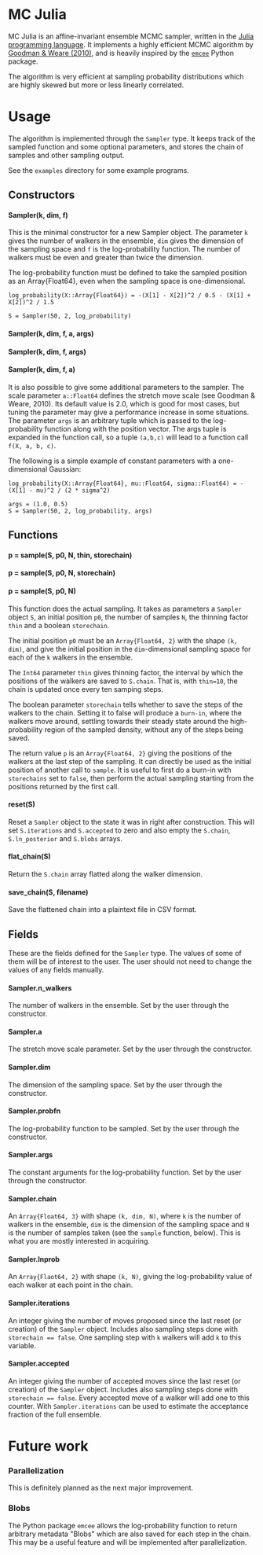 # MC Julia

MC Julia is an affine-invariant ensemble MCMC sampler, written in the [Julia programming language](http://julialang.org). It implements a highly efficient MCMC algorithm by [Goodman & Weare (2010)](http://msp.org/camcos/2010/5-1/p04.xhtml), and is heavily inspired by the [`emcee`](http://danfm.ca/emcee/) Python package.

The algorithm is very efficient at sampling probability distributions which are highly skewed but more or less linearly correlated.

# Usage


The algorithm is implemented through the `Sampler` type. It keeps track of the sampled function and some optional parameters, and stores the chain of samples and other sampling output.

See the `examples` directory for some example programs.

## Constructors

#### Sampler(k, dim, f)
This is the minimal constructor for a new Sampler object. The parameter `k` gives the number of walkers in the ensemble, `dim` gives the dimension of the sampling space and `f` is the log-probability function. The number of walkers must be even and greater than twice the dimension.

The log-probability function must be defined to take the sampled position as an Array{Float64}, even when the sampling space is one-dimensional. 

```
log_probability(X::Array{Float64}) = -(X[1] - X[2])^2 / 0.5 - (X[1] + X[2])^2 / 1.5

S = Sampler(50, 2, log_probability)
```

#### Sampler(k, dim, f, a, args)
#### Sampler(k, dim, f, args)
#### Sampler(k, dim, f, a)

It is also possible to give some additional parameters to the sampler. The scale parameter `a::Float64` defines the stretch move scale (see Goodman & Weare, 2010). Its default value is 2.0, which is good for most cases, but tuning the parameter may give a performance increase in some situations. The parameter `args` is an arbitrary tuple which is passed to the log-probability function along with the position vector. The args tuple is expanded in the function call, so a tuple `(a,b,c)` will lead to a function call `f(X, a, b, c)`.

The following is a simple example of constant parameters with a one-dimensional Gaussian:

```
log_probability(X::Array{Float64}, mu::Float64, sigma::Float64) = -(X[1] - mu)^2 / (2 * sigma^2)

args = (1.0, 0.5)
S = Sampler(50, 2, log_probability, args)
```


## Functions

#### p = sample(S, p0, N, thin, storechain)
#### p = sample(S, p0, N, storechain)
#### p = sample(S, p0, N)

This function does the actual sampling. It takes as parameters a `Sampler` object `S`, an initial position `p0`, the number of samples `N`, the thinning factor `thin` and a boolean `storechain`.

The initial position `p0` must be an `Array{Float64, 2}` with the shape `(k, dim)`, and give the initial position in the `dim`-dimensional sampling space for each of the `k` walkers in the ensemble.

The `Int64` parameter `thin` gives thinning factor, the interval by which the positions of the walkers are saved to `S.chain`. That is, with `thin=10`, the chain is updated once every ten samping steps.

The boolean parameter `storechain` tells whether to save the steps of the walkers to the chain. Setting it to false will produce a `burn-in`, where the walkers move around, settling towards their steady state around the high-probability region of the sampled density, without any of the steps being saved.

The return value `p` is an `Array{Float64, 2}` giving the positions of the walkers at the last step of the sampling. It can directly be used as the initial position of another call to `sample`. It is useful to first do a burn-in with `storechains` set to `false`, then perform the actual sampling starting from the positions returned by the first call.

#### reset(S)

Reset a `Sampler` object to the state it was in right after construction. This will set `S.iterations` and `S.accepted` to zero and also empty the `S.chain`, `S.ln_posterior` and `S.blobs` arrays.

#### flat_chain(S)

Return the `S.chain` array flatted along the walker dimension.

#### save_chain(S, filename)

Save the flattened chain into a plaintext file in CSV format.


## Fields

These are the fields defined for the `Sampler` type. The values of some of them will be of interest to the user. The user should not need to change the values of any fields manually.

#### Sampler.n_walkers
The number of walkers in the ensemble. Set by the user through the constructor.

#### Sampler.a
The stretch move scale parameter. Set by the user through the constructor.

#### Sampler.dim
The dimension of the sampling space. Set by the user through the constructor.

#### Sampler.probfn
The log-probability function to be sampled. Set by the user through the constructor.

#### Sampler.args
The constant arguments for the log-probability function. Set by the user through the constructor.

#### Sampler.chain
An `Array{Float64, 3}` with shape `(k, dim, N)`, where `k` is the number of walkers in the ensemble, `dim` is the dimension of the sampling space and `N` is the number of samples taken (see the `sample` function, below). This is what you are mostly interested in acquiring.

#### Sampler.lnprob

An `Array{Flaot64, 2}` with shape `(k, N)`, giving the log-probability value of each walker at each point in the chain.

#### Sampler.iterations
An integer giving the number of moves proposed since the last reset (or creation) of the `Sampler` object. Includes also sampling steps done with `storechain == false`. One sampling step with `k` walkers will add `k` to this variable.

#### Sampler.accepted
An integer giving the number of accepted moves since the last reset (or creation) of the `Sampler` object. Includes also sampling steps done with `storechain == false`. Every accepted move of a walker will add one to this counter. With `Sampler.iterations` can be used to estimate the acceptance fraction of the full ensemble.




# Future work
### Parallelization
This is definitely planned as the next major improvement.

### Blobs
The Python package `emcee` allows the log-probability function to return arbitrary metadata "Blobs" which are also saved for each step in the chain. This may be a useful feature and will be implemented after parallelization.